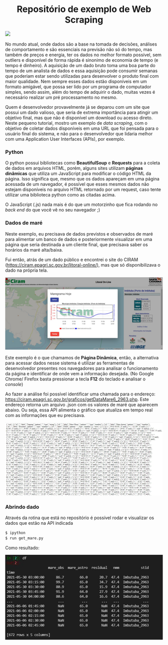<h1 align="center">Repositório de exemplo de Web Scraping</h1>

<img src="https://img.shields.io/static/v1?label=RP&message=Dev&color=7159c1&style=for-the-badge&logo=Meteor"/>

No mundo atual, onde dados são a base na tomada de decisões, análises de comportamento e são essenciais na previsão não só do tempo, mas também de preços e energia, ter os dados no melhor formato possível, sem outliers e disponível de forma rápida é sinonimo de economia de tempo (e tempo é dinheiro).
A aquisição de um dado bruto toma uma boa parte do tempo de um analista de dados e essa aquisição pode consumir semanas que poderiam estar sendo utilizadas para desenvolver o produto final com maior qualidade.
Nem sempre esses dados estão disponíveis em um formato amigável, que possa ser lido por um programa de computador simples, sendo assim, além do tempo de adquirir o dado, muitas vezes é necessário realizar um pré processamento no mesmo.

Quem é desenvolvedor provavelmente já se deparou com um site que possui um dado valioso, que seria de extrema importância para atingir um objetivo final, mas que não é disponível um download ou acesso direto. Neste pequeno tutorial, mostro um exemplo de _data scraping_, com o objetivo de coletar dados disponíveis em uma URL que foi pensada para o usuário final do sistema, e não para o desenvolvedor que lidaria melhor com uma Application User Interfaces (APIs), por exemplo.

### Python 

O python possui bibliotecas como **BeautifulSoup** e **Requests** para a coleta de dados em arquivos HTML, porém, alguns sites utilizam **páginas dinâmicas** que utiliza um JavaScript para modificar o código HTML da página. Isso significa que, mesmo que os dados apareçam em uma página acessada de um navegador, é possível que esses mesmos dados não estejam disponíveis no arquivo HTML retornado por um request, caso tente utilizar uma biblioteca python como as citadas acima.

O JavaScript (.js) nada mais é do que um motorzinho que fica rodando no _back end_ do que você vê no seu navegador ;)

### Dados de maré  

Neste exemplo, eu precisava de dados previstos e observados de maré para alimentar um banco de dados e posteriormente visualizar em uma página que seria destinada a um cliente final, que precisava saber os horários da maré alta/baixa.

Fui então, atrás de um dado público e encontrei o site do CIRAM (https://ciram.epagri.sc.gov.br/litoral-online/), mas que só disponibilizava o dado na própria tela.

![alt text](https://github.com/pimentelrenan/web-scraping/blob/master/figuras/mare.jpg)

Este exemplo é o que chamamos de **Página Dinâmica**, então, a alternativa para acessar dados nesse sistema é utilizar as ferramentas de desenvolvedor presentes nos navegadores para analisar o funcionamento da página e identificar de onde vem a informação desejada. (No Google Chrome/ Firefox basta pressionar a tecla **F12** do teclado e analisar o _console_)

Ao fazer a análise foi possível identificar uma chamada para o endereço: https://ciram.epagri.sc.gov.br/graficos/getDataMare6_2963.php. Este endereço retorna um arquivo .json com os valores de maré que aparecem abaixo. Ou seja, essa API alimenta o gráfico que atualiza em tempo real com as informações que eu precisava.

![alt text](https://github.com/pimentelrenan/web-scraping/blob/master/figuras/dadosmare.jpg)

### Abrindo dado

Através da rotina que está no repositório é possível rodar e visualizar os dados que estão na API indicada

```sh
$ ipython
$ run get_mare.py
```

Como resultado:

![alt text](https://github.com/pimentelrenan/web-scraping/blob/master/figuras/python.jpg)